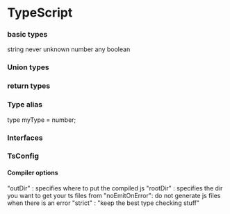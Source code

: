 # TypeScript

### basic types
string
never 
unknown
number
any
boolean
### Union types

### return types

### Type alias 
type myType = number; 
### Interfaces


### TsConfig
#### Compiler options
"outDir" : specifies where to put the compiled js
"rootDir" : specifies the dir you want to get your ts files from 
"noEmitOnError": do not generate js files when there is an error
"strict" : "keep the best type checking stuff"